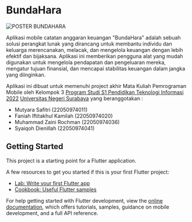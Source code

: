 # BundaHara

![POSTER BUNDAHARA](https://github.com/zainiirochman/BundaHara/assets/133016739/b43a6d01-11c7-4dab-a35d-ba32641c976a)

Aplikasi mobile catatan anggaran keuangan "BundaHara" adalah sebuah solusi
perangkat lunak yang dirancang untuk membantu individu dan keluarga merencanakan,
melacak, dan mengelola keuangan dengan lebih efektif dan bijaksana. Aplikasi ini memberikan
pengguna alat yang mudah digunakan untuk mengelola pendapatan dan pengeluaran mereka,
mengatur tujuan finansial, dan mencapai stabilitas keuangan dalam jangka yang diinginkan.

Aplikasi ini dibuat untuk memenuhi project akhir Mata Kuliah Pemrograman Mobile oleh Kelompok 3 [Program Studi S1 Pendidikan Teknologi Informasi 2022](https://www.unesa.ac.id/page/akademik/fakultas-teknik/s1-pendidikan-teknologi-informasi) [Universitas Negeri Surabaya](https://www.unesa.ac.id/) yang beranggotakan :

- Mutyara Safitri             (22050974011)
- Faniah Iftitakhul Kamilah   (22050974020)
- Muhammad Zaini Rochman      (22050974036)
- Syaiqoh Dienillah           (22050974041)

## Getting Started

This project is a starting point for a Flutter application.

A few resources to get you started if this is your first Flutter project:

- [Lab: Write your first Flutter app](https://docs.flutter.dev/get-started/codelab)
- [Cookbook: Useful Flutter samples](https://docs.flutter.dev/cookbook)

For help getting started with Flutter development, view the
[online documentation](https://docs.flutter.dev/), which offers tutorials,
samples, guidance on mobile development, and a full API reference.
